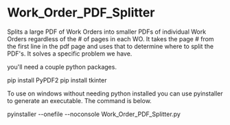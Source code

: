 # Work_Order_PDF_Splitter
Splits a large PDF of Work Orders into smaller PDFs of individual Work Orders regardless of the # of pages in each WO.
It takes the page # from the first line in the pdf page and uses that to determine where to split the PDF's. It solves a specific problem we have.

you'll need a couple python packages.

pip install PyPDF2
pip install tkinter

To use on windows without needing python installed you can use pyinstaller to generate an executable. The command is below.

pyinstaller --onefile --noconsole Work_Order_PDF_Splitter.py
